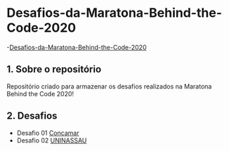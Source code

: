 # Desafios-da-Maratona-Behind-the-Code-2020
-[Desafios-da-Maratona-Behind-the-Code-2020](#desafios-da-maratona-behind-the-code-2020)

## 1. Sobre o repositório
Repositório criado para armazenar os  desafios realizados na Maratona Behind the Code 2020!
## 2. Desafios 
 - Desafio 01 [Concamar](#Desafio%2001/readme.md)
 - Desafio 02 [UNINASSAU](Desafio%2002/readme.md)
